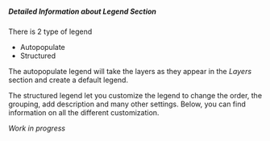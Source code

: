 ##### Detailed Information about _Legend_ Section

There is 2 type of legend
* Autopopulate
* Structured

The autopopulate legend will take the layers as they appear in the _Layers_ section and create a default legend.

The structured legend let you customize the legend to change the order, the grouping, add description and many other settings. Below, you can find information on all the different customization.

_Work in progress_
